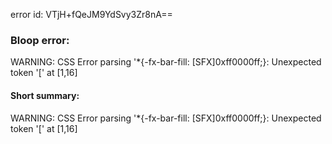 error id: VTjH+fQeJM9YdSvy3Zr8nA==
### Bloop error:

WARNING: CSS Error parsing '*{-fx-bar-fill: [SFX]0xff0000ff;}: Unexpected token '[' at [1,16]
#### Short summary: 

WARNING: CSS Error parsing '*{-fx-bar-fill: [SFX]0xff0000ff;}: Unexpected token '[' at [1,16]